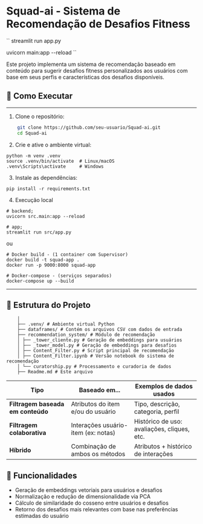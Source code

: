 # Squad-ai - Sistema de Recomendação de Desafios Fitness


``
streamlit run app.py

uvicorn main:app --reload
``


Este projeto implementa um sistema de recomendação baseado em conteúdo para sugerir desafios fitness personalizados aos usuários com base em seus perfis e características dos desafios disponíveis.

## 🔧 Como Executar

---

1. Clone o repositório:

```bash
    git clone https://github.com/seu-usuario/Squad-ai.git
    cd Squad-ai
``` 

2. Crie e ative o ambiente virtual:
````
python -m venv .venv
source .venv/bin/activate  # Linux/macOS
.venv\Scripts\activate     # Windows
````

3. Instale as dependências:
````
pip install -r requirements.txt
````

4. Execução local

````
# backend;
uvicorn src.main:app --reload
````
````
# app;
streamlit run src/app.py
````
ou

````
# Docker build - (1 container com Supervisor)
docker build -t squad-app .
docker run -p 9000:8000 squad-app
````
````
# Docker-compose - (serviços separados)
docker-compose up --build
````
---
## 📁 Estrutura do Projeto

```  Squad-ai/
    │
    ├── .venv/ # Ambiente virtual Python
    ├── dataframes/ # Contém os arquivos CSV com dados de entrada
    ├── recommendation_system/ # Módulo de recomendação
    │ ├── _tower_cliente.py # Geração de embeddings para usuários
    │ ├── _tower_model.py # Geração de embeddings para desafios
    │ ├── Content_Filter.py # Script principal de recomendação
    │ ├── Content_Filter.ipynb # Versão notebook do sistema de recomendação
    │ └── curatorship.py # Processamento e curadoria de dados
    ├── Readme.md # Este arquivo
```

| Tipo                              | Baseado em...                       | Exemplos de dados usados                    |
| --------------------------------- | ----------------------------------- | ------------------------------------------- |
| **Filtragem baseada em conteúdo** | Atributos do item e/ou do usuário   | Tipo, descrição, categoria, perfil          |
| **Filtragem colaborativa**        | Interações usuário-item (ex: notas) | Histórico de uso: avaliações, cliques, etc. |
| **Híbrido**                       | Combinação de ambos os métodos      | Atributos + histórico de interações         |


## 🚀 Funcionalidades

- Geração de embeddings vetoriais para usuários e desafios
- Normalização e redução de dimensionalidade via PCA
- Cálculo de similaridade do cosseno entre usuários e desafios
- Retorno dos desafios mais relevantes com base nas preferências estimadas do usuário
